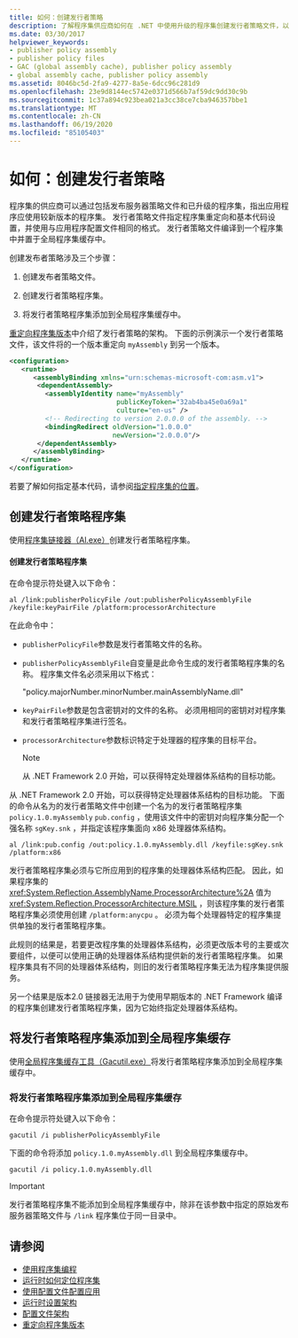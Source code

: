 ```yaml
---
title: 如何：创建发行者策略
description: 了解程序集供应商如何在 .NET 中使用升级的程序集创建发行者策略文件，以规定应用程序应使用较新版本。
ms.date: 03/30/2017
helpviewer_keywords:
- publisher policy assembly
- publisher policy files
- GAC (global assembly cache), publisher policy assembly
- global assembly cache, publisher policy assembly
ms.assetid: 8046bc5d-2fa9-4277-8a5e-6dcc96c281d9
ms.openlocfilehash: 23e9d8144ec5742e0371d566b7af59dc9dd30c9b
ms.sourcegitcommit: 1c37a894c923bea021a3cc38ce7cba946357bbe1
ms.translationtype: MT
ms.contentlocale: zh-CN
ms.lasthandoff: 06/19/2020
ms.locfileid: "85105403"
---
```

# <a name="how-to-create-a-publisher-policy"></a>如何：创建发行者策略

程序集的供应商可以通过包括发布服务器策略文件和已升级的程序集，指出应用程序应使用较新版本的程序集。 发行者策略文件指定程序集重定向和基本代码设置，并使用与应用程序配置文件相同的格式。 发行者策略文件编译到一个程序集中并置于全局程序集缓存中。

创建发布者策略涉及三个步骤：

1. 创建发布者策略文件。

2. 创建发行者策略程序集。

3. 将发行者策略程序集添加到全局程序集缓存中。

[重定向程序集版本](redirect-assembly-versions.md)中介绍了发行者策略的架构。 下面的示例演示一个发行者策略文件，该文件将的一个版本重定向 `myAssembly` 到另一个版本。

```xml
<configuration>
   <runtime>
      <assemblyBinding xmlns="urn:schemas-microsoft-com:asm.v1">
       <dependentAssembly>
         <assemblyIdentity name="myAssembly"
                           publicKeyToken="32ab4ba45e0a69a1"
                           culture="en-us" />
         <!-- Redirecting to version 2.0.0.0 of the assembly. -->
         <bindingRedirect oldVersion="1.0.0.0"
                          newVersion="2.0.0.0"/>
       </dependentAssembly>
      </assemblyBinding>
   </runtime>
</configuration>
```

若要了解如何指定基本代码，请参阅[指定程序集的位置](specify-assembly-location.md)。

## <a name="creating-the-publisher-policy-assembly"></a>创建发行者策略程序集

使用[程序集链接器（Al.exe）](../tools/al-exe-assembly-linker.md)创建发行者策略程序集。

#### <a name="to-create-a-publisher-policy-assembly"></a>创建发行者策略程序集

在命令提示符处键入以下命令：

```console
al /link:publisherPolicyFile /out:publisherPolicyAssemblyFile /keyfile:keyPairFile /platform:processorArchitecture
```

在此命令中：

- `publisherPolicyFile`参数是发行者策略文件的名称。

- `publisherPolicyAssemblyFile`自变量是此命令生成的发行者策略程序集的名称。 程序集文件名必须采用以下格式：

  "policy.majorNumber.minorNumber.mainAssemblyName.dll"

- `keyPairFile`参数是包含密钥对的文件的名称。 必须用相同的密钥对对程序集和发行者策略程序集进行签名。

- `processorArchitecture`参数标识特定于处理器的程序集的目标平台。

  > [!NOTE]
  > 从 .NET Framework 2.0 开始，可以获得特定处理器体系结构的目标功能。

从 .NET Framework 2.0 开始，可以获得特定处理器体系结构的目标功能。 下面的命令从名为的发行者策略文件中创建一个名为的发行者策略程序集 `policy.1.0.myAssembly` `pub.config` ，使用该文件中的密钥对向程序集分配一个强名称 `sgKey.snk` ，并指定该程序集面向 x86 处理器体系结构。

```console
al /link:pub.config /out:policy.1.0.myAssembly.dll /keyfile:sgKey.snk /platform:x86
```

发行者策略程序集必须与它所应用到的程序集的处理器体系结构匹配。 因此，如果程序集的 <xref:System.Reflection.AssemblyName.ProcessorArchitecture%2A> 值为 <xref:System.Reflection.ProcessorArchitecture.MSIL> ，则该程序集的发行者策略程序集必须使用创建 `/platform:anycpu` 。 必须为每个处理器特定的程序集提供单独的发行者策略程序集。

此规则的结果是，若要更改程序集的处理器体系结构，必须更改版本号的主要或次要组件，以便可以使用正确的处理器体系结构提供新的发行者策略程序集。 如果程序集具有不同的处理器体系结构，则旧的发行者策略程序集无法为程序集提供服务。

另一个结果是版本2.0 链接器无法用于为使用早期版本的 .NET Framework 编译的程序集创建发行者策略程序集，因为它始终指定处理器体系结构。

## <a name="adding-the-publisher-policy-assembly-to-the-global-assembly-cache"></a>将发行者策略程序集添加到全局程序集缓存

使用[全局程序集缓存工具（Gacutil.exe）](../tools/gacutil-exe-gac-tool.md)将发行者策略程序集添加到全局程序集缓存中。

### <a name="to-add-the-publisher-policy-assembly-to-the-global-assembly-cache"></a>将发行者策略程序集添加到全局程序集缓存

在命令提示符处键入以下命令：

```console
gacutil /i publisherPolicyAssemblyFile
```

下面的命令将添加 `policy.1.0.myAssembly.dll` 到全局程序集缓存中。

```console
gacutil /i policy.1.0.myAssembly.dll
```

> [!IMPORTANT]
> 发行者策略程序集不能添加到全局程序集缓存中，除非在该参数中指定的原始发布服务器策略文件与 `/link` 程序集位于同一目录中。

## <a name="see-also"></a>请参阅

- [使用程序集编程](../../standard/assembly/index.md)
- [运行时如何定位程序集](../deployment/how-the-runtime-locates-assemblies.md)
- [使用配置文件配置应用](index.md)
- [运行时设置架构](./file-schema/runtime/index.md)
- [配置文件架构](./file-schema/index.md)
- [重定向程序集版本](redirect-assembly-versions.md)
